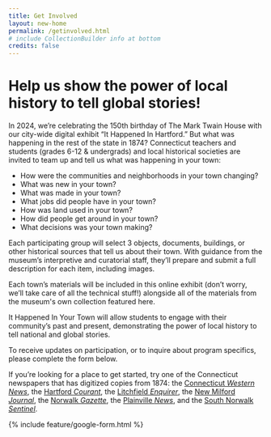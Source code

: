 ```yaml
---
title: Get Involved
layout: new-home
permalink: /getinvolved.html
# include CollectionBuilder info at bottom
credits: false
---
```


# Help us show the power of local history to tell global stories!

In 2024, we’re celebrating the 150th birthday of The Mark Twain House with our city-wide digital exhibit “It Happened In Hartford.” But what was happening in the rest of the state in 1874? Connecticut teachers and students (grades 6-12 & undergrads) and local historical societies are invited to team up and tell us what was happening in your town:

- How were the communities and neighborhoods in your town changing?
- What was new in your town?
- What was made in your town?
- What jobs did people have in your town?
- How was land used in your town?
- How did people get around in your town?
- What decisions was your town making?

Each participating group will select 3 objects, documents, buildings, or other historical sources that tell us about their town. With guidance from the museum’s interpretive and curatorial staff, they’ll prepare and submit a full description for each item, including images. 

Each town’s materials will be included in this online exhibit (don’t worry, we’ll take care of all the technical stuff!) alongside all of the materials from the museum's own collection featured here. 

It Happened In Your Town will allow students to engage with their community’s past and present, demonstrating the power of local history to tell national and global stories. 

To receive updates on participation, or to inquire about program specifics, please complete the form below.

If you’re looking for a place to get started, try one of the Connecticut newspapers that has digitized copies from 1874: the [Connecticut *Western News*](https://chroniclingamerica.loc.gov/lccn/sn84027718/issues/1874/), the [Hartford *Courant*](https://researchitct.org/newspapers/), the [Litchfield *Enquirer*](https://chroniclingamerica.loc.gov/lccn/sn84020071/), the [New Milford *Journal*](https://collections.ctdigitalarchive.org/islandora/object/30002%3A22175119), the [Norwalk *Gazette*](https://collections.ctdigitalarchive.org/islandora/object/450002%3A37), the [Plainville *News*](https://collections.ctdigitalarchive.org/islandora/object/30002%3A21742069), and the [South Norwalk *Sentinel*](https://collections.ctdigitalarchive.org/islandora/object/450002%3Ao10383360).

{% include feature/google-form.html %}
